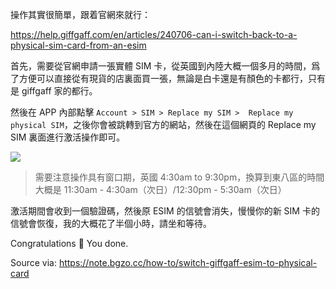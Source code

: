 
操作其實很簡單，跟着官網來就行：

https://help.giffgaff.com/en/articles/240706-can-i-switch-back-to-a-physical-sim-card-from-an-esim

首先，需要從官網申請一張實體 SIM 卡，從英國到內陸大概一個多月的時間，爲了方便可以直接從有現貨的店裏面買一張，無論是白卡還是有顏色的卡都行，只有是 giffgaff 家的都行。

然後在 APP 內部點擊 `Account > SIM > Replace my SIM >  Replace my physical SIM`，之後你會被跳轉到官方的網站，然後在這個網頁的 Replace my SIM 裏面進行激活操作即可。

![](https://raw.githack.com/bGZo/assets/dev/2025/202510261117368.PNG)

> 需要注意操作具有窗口期，英國 4:30am to 9:30pm，換算到東八區的時間大概是 11:30am - 4:30am（次日）/12:30pm - 5:30am（次日）

激活期間會收到一個驗證碼，然後原 ESIM 的信號會消失，慢慢你的新 SIM 卡的信號會恢復，我的大概花了半個小時，請坐和等待。

Congratulations 🎉 You done.

Source via: https://note.bgzo.cc/how-to/switch-giffgaff-esim-to-physical-card